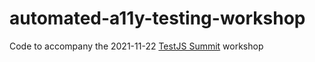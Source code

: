 # automated-a11y-testing-workshop
Code to accompany the 2021-11-22 [TestJS Summit](https://www.testjssummit.com/) workshop
